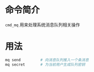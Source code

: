 命令简介
======= 

`cmd_mq` 用来处理系统消息队列相关操作
    

用法
=======

```bash
mq send         # 向消息队列推入一个条消息
mq secret       # 为当前用户生成队列密钥
```
